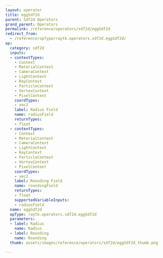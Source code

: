 ```yaml
---
layout: operator
title: eggSdf2d
parent: Sdf2d Operators
grand_parent: Operators
permalink: /reference/operators/sdf2d/eggSdf2d
redirect_from:
  - /reference/opType/raytk.operators.sdf2d.eggSdf2d/
op:
  category: sdf2d
  inputs:
  - contextTypes:
    - Context
    - MaterialContext
    - CameraContext
    - LightContext
    - RayContext
    - ParticleContext
    - VertexContext
    - PixelContext
    coordTypes:
    - vec2
    label: Radius Field
    name: radiusField
    returnTypes:
    - float
  - contextTypes:
    - Context
    - MaterialContext
    - CameraContext
    - LightContext
    - RayContext
    - ParticleContext
    - VertexContext
    - PixelContext
    coordTypes:
    - vec2
    label: Rounding Field
    name: roundingField
    returnTypes:
    - float
    supportedVariableInputs:
    - radiusField
  name: eggSdf2d
  opType: raytk.operators.sdf2d.eggSdf2d
  parameters:
  - label: Radius
    name: Radius
  - label: Rounding
    name: Rounding
  thumb: assets/images/reference/operators/sdf2d/eggSdf2d_thumb.png

---
```

